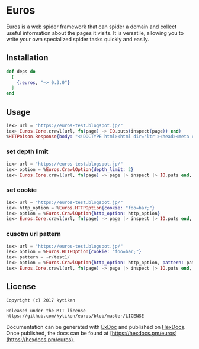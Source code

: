 # Euros

Euros is a web spider framework that can spider a domain and collect useful information about the pages it visits.
It is versatile, allowing you to write your own specialized spider tasks quickly and easily.

## Installation

```elixir
def deps do
  [
    {:euros, "~> 0.3.0"}
  ]
end
```

## Usage

```elixir
iex> url = "https://euros-test.blogspot.jp/"
iex> Euros.Core.crawl(url, fn(page) -> IO.puts(inspect(page)) end)
%HTTPoison.Response{body: "<!DOCTYPE html><html dir='ltr'><head><meta content='width=device-width, initial-scale=1' name='viewport'/><title>euros test blog</title>....
```

### set depth limit
```elixir
iex> url = "https://euros-test.blogspot.jp/" 
iex> option = %Euros.CrawlOption{depth_limit: 2}
iex> Euros.Core.crawl(url, fn(page) -> page |> inspect |> IO.puts end, option)
```

### set cookie

```elixir
iex> url = "https://euros-test.blogspot.jp/" 
iex> http_option = %Euros.HTTPOption{cookie: "foo=bar;"}
iex> option = %Euros.CrawlOption{http_option: http_option}
iex> Euros.Core.crawl(url, fn(page) -> page |> inspect |> IO.puts end, option)
```

### cusotm url pattern

```elixir
iex> url = "https://euros-test.blogspot.jp/" 
iex> option = %Euros.HTTPOption{cookie: "foo=bar;"}
iex> pattern = ~r/test1/
iex> option = %Euros.CrawlOption{http_option: http_option, pattern: pattern}
iex> Euros.Core.crawl(url, fn(page) -> page |> inspect |> IO.puts end, option, pattern)
```

## License
```
Copyright (c) 2017 kytiken

Released under the MIT license
https://github.com/kytiken/euros/blob/master/LICENSE
```

Documentation can be generated with [ExDoc](https://github.com/elixir-lang/ex_doc)
and published on [HexDocs](https://hexdocs.pm). Once published, the docs can
be found at [https://hexdocs.pm/euros](https://hexdocs.pm/euros).

